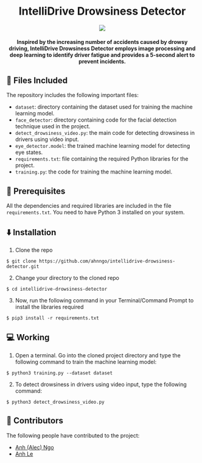 <h1 align="center">IntelliDrive Drowsiness Detector</h1>

<div align= "center"><img src="https://github.com/ahnngo/intellidrive-drowsiness-detector/blob/main/image/istockphoto-467514262-612x612.jpg"/>
  <h4>Inspired by the increasing number of accidents caused by drowsy driving, IntelliDrive Drowsiness Detector employs image processing and deep learning to identify driver fatigue and provides a 5-second alert to prevent incidents.
  </h4>
</div>


## :file_folder: Files Included

The repository includes the following important files:

- `dataset`: directory containing the dataset used for training the machine learning model.
- `face_detector`: directory containing code for the facial detection technique used in the project.
- `detect_drowsiness_video.py`: the main code for detecting drowsiness in drivers using video input.
- `eye_detector.model`: the trained machine learning model for detecting eye states.
- `requirements.txt`: file containing the required Python libraries for the project.
- `training.py`: the code for training the machine learning model.

## 🔏 Prerequisites

All the dependencies and required libraries are included in the file `requirements.txt`. You need to have Python 3 installed on your system.

## ⬇️ Installation

1. Clone the repo

```
$ git clone https://github.com/ahnngo/intellidrive-drowsiness-detector.git
```

2. Change your directory to the cloned repo 

```
$ cd intellidrive-drowsiness-detector
```

3. Now, run the following command in your Terminal/Command Prompt to install the libraries required

```
$ pip3 install -r requirements.txt
```

## 💻 Working

1. Open a terminal. Go into the cloned project directory and type the following command to train the machine learning model:

```
$ python3 training.py --dataset dataset
```

2. To detect drowsiness in drivers using video input, type the following command:

```
$ python3 detect_drowsiness_video.py
```

## 👷 Contributors

The following people have contributed to the project:

- [Anh (Alec) Ngo](https://github.com/ahnngo)
- [Anh Le](https://github.com/anhle1008)
